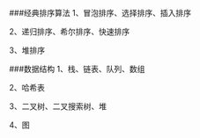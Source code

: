 ###经典排序算法
1、冒泡排序、选择排序、插入排序

2、递归排序、希尔排序、快速排序

3、堆排序

###数据结构
1、栈、链表、队列、数组

2、哈希表

3、二叉树、二叉搜索树、堆

4、图